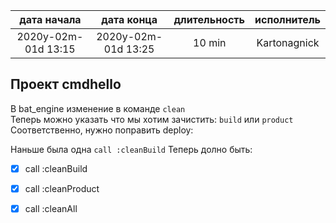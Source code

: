 
| дата начала         |   дата конца        | длительность  | исполнитель  |
|:-------------------:|:-------------------:|:-------------:|:------------:|
| 2020y-02m-01d 13:15 | 2020y-02m-01d 13:25 | 10 min        | Kartonagnick |

Проект cmdhello
---------------

В bat_engine изменение в команде `clean`  
Теперь можно указать что мы хотим зачистить: `build` или `product`  
Соответственно, нужно поправить deploy:  

Наньше была одна `call :cleanBuild`
Теперь долно быть:
  - [x] call :cleanBuild
  - [x] call :cleanProduct
  - [x] call :cleanAll

     